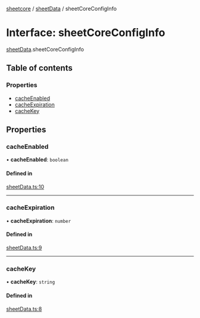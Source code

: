 [sheetcore](../docs.md) / [sheetData](../modules/sheetData.md) / sheetCoreConfigInfo

# Interface: sheetCoreConfigInfo

[sheetData](../modules/sheetData.md).sheetCoreConfigInfo

## Table of contents

### Properties

- [cacheEnabled](sheetData.sheetCoreConfigInfo.md#cacheenabled)
- [cacheExpiration](sheetData.sheetCoreConfigInfo.md#cacheexpiration)
- [cacheKey](sheetData.sheetCoreConfigInfo.md#cachekey)

## Properties

### cacheEnabled

• **cacheEnabled**: `boolean`

#### Defined in

[sheetData.ts:10](https://github.com/texas-mcallen-mission/sheetCore/blob/adbb6f0/sheetData.ts#L10)

___

### cacheExpiration

• **cacheExpiration**: `number`

#### Defined in

[sheetData.ts:9](https://github.com/texas-mcallen-mission/sheetCore/blob/adbb6f0/sheetData.ts#L9)

___

### cacheKey

• **cacheKey**: `string`

#### Defined in

[sheetData.ts:8](https://github.com/texas-mcallen-mission/sheetCore/blob/adbb6f0/sheetData.ts#L8)

